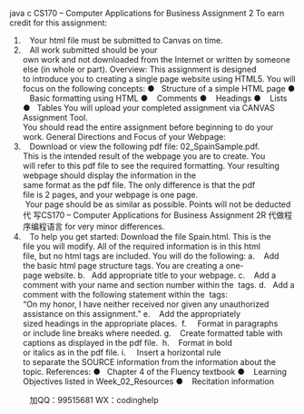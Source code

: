 java c
CS170 – Computer Applications for Business
Assignment 2
To earn credit for this assignment:
1.    Your html file must be submitted to Canvas on time.
2.    All work submitted should be your own work and not downloaded from the Internet or written by someone else (in whole or part).
Overview: This assignment is designed to introduce you to creating a single page website using HTML5. You will focus on the following concepts:
●   Structure of a simple HTML page
●    Basic formatting using HTML
●    Comments
●    Headings
●    Lists
●   Tables
You will upload your completed assignment via CANVAS Assignment Tool. You should read the entire assignment before beginning to do your work.
General Directions and Focus of your Webpage:
1.    Download or view the following pdf file: 02_SpainSample.pdf. This is the intended result of the webpage you are to create. You will refer to this pdf file to see the required formatting. Your resulting webpage should display the information in the same format as the pdf file. The only difference is that the pdf file is 2 pages, and your webpage is one page.  Your page should be as similar as possible. Points will not be deducted代 写CS170 – Computer Applications for Business Assignment 2R
代做程序编程语言 for very minor differences.
2.    To help you get started: Download the file Spain.html. This is the file you will modify. All of the required information is in this html file, but no html tags are included. You will do the following:
a.    Add the basic html page structure tags. You are creating a one-page website.
b.   Add appropriate title to your webpage.
c.    Add a comment with your name and section number within the  tags.
d.   Add a comment with the following statement within the  tags: “On my honor, I have neither received nor given any unauthorized assistance on this assignment.”
e.    Add the appropriately sized headings in the appropriate places. 
f.     Format in paragraphs or include line breaks where needed.
g.    Create formatted table with captions as displayed in the pdf file. 
h.    Format in bold or italics as in the pdf file.
i.     Insert a horizontal rule to separate the SOURCE information from the information about the topic.
References:
●   Chapter 4 of the Fluency textbook
●    Learning Objectives listed in Week_02_Resources
●    Recitation information







         
加QQ：99515681  WX：codinghelp
